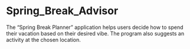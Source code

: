 # Spring_Break_Advisor

The “Spring Break Planner” application helps users decide how to spend their vacation based on their desired vibe. The program also suggests an activity at the chosen location.
